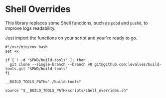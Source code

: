 # Shell Overrides

This library replaces some Shell functions, such as `popd` and `pushd`, to improve logs readability.

Just import the functions on your script and your're ready to go.

```
#!/usr/bin/env bash
set +x

if [ ! -d "$PWD/build-tools" ]; then
  git clone --single-branch --branch v0 git@github.com:levalves/build-tools.git "$PWD/build-tools"
fi

__BUILD_TOOLS_PATH="./build-tools"

source "$__BUILD_TOOLS_PATH/scripts/shell_overrides.sh"
```
